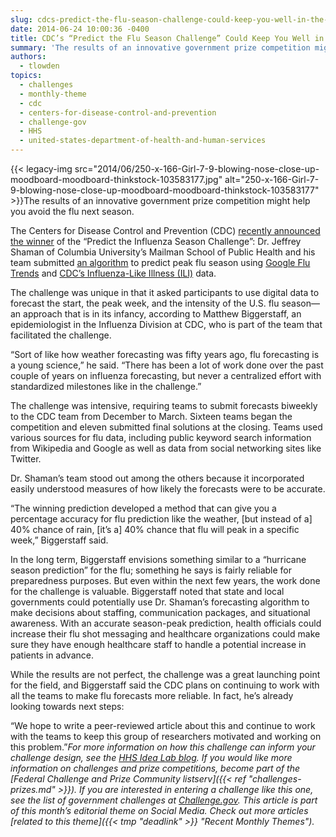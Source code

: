 ```yaml
---
slug: cdcs-predict-the-flu-season-challenge-could-keep-you-well-in-the-future
date: 2014-06-24 10:00:36 -0400
title: CDC’s “Predict the Flu Season Challenge” Could Keep You Well in the Future
summary: 'The results of an innovative government prize competition might help you avoid the flu next season. The Centers for Disease Control and Prevention (CDC) recently announced the winner of the &ldquo;Predict the Influenza Season Challenge&rdquo;: Dr. Jeffrey Shaman of Columbia University’s Mailman School of Public Health and his team submitted an'
authors:
  - tlowden
topics:
  - challenges
  - monthly-theme
  - cdc
  - centers-for-disease-control-and-prevention
  - challenge-gov
  - HHS
  - united-states-department-of-health-and-human-services
---
```


{{< legacy-img src="2014/06/250-x-166-Girl-7-9-blowing-nose-close-up-moodboard-moodboard-thinkstock-103583177.jpg" alt="250-x-166-Girl-7-9-blowing-nose-close-up-moodboard-moodboard-thinkstock-103583177" >}}The results of an innovative government prize competition might help you avoid the flu next season.

The Centers for Disease Control and Prevention (CDC) [recently announced the winner](http://www.cdc.gov/flu/news/predict-flu-challenge-winner.htm) of the “Predict the Influenza Season Challenge”: Dr. Jeffrey Shaman of Columbia University’s Mailman School of Public Health and his team submitted [an algorithm](http://cpid.iri.columbia.edu/) to predict peak flu season using [Google Flu Trends](http://www.google.org/flutrends/us/#US) and <a href="http://www.cdc.gov/flu/weekly/fluactivitysurv.htm" target="_blank">CDC’s Influenza-Like Illness (ILI)</a> data.

The challenge was unique in that it asked participants to use digital data to forecast the start, the peak week, and the intensity of the U.S. flu season—an approach that is in its infancy, according to Matthew Biggerstaff, an epidemiologist in the Influenza Division at CDC, who is part of the team that facilitated the challenge.

“Sort of like how weather forecasting was fifty years ago, flu forecasting is a young science,” he said. “There has been a lot of work done over the past couple of years on influenza forecasting, but never a centralized effort with standardized milestones like in the challenge.”

The challenge was intensive, requiring teams to submit forecasts biweekly to the CDC team from December to March. Sixteen teams began the competition and eleven submitted final solutions at the closing. Teams used various sources for flu data, including public keyword search information from Wikipedia and Google as well as data from social networking sites like Twitter.

Dr. Shaman’s team stood out among the others because it incorporated easily understood measures of how likely the forecasts were to be accurate.

“The winning prediction developed a method that can give you a percentage accuracy for flu prediction like the weather, [but instead of a] 40% chance of rain, [it’s a] 40% chance that flu will peak in a specific week,” Biggerstaff said.

In the long term, Biggerstaff envisions something similar to a “hurricane season prediction” for the flu; something he says is fairly reliable for preparedness purposes. But even within the next few years, the work done for the challenge is valuable. Biggerstaff noted that state and local governments could potentially use Dr. Shaman’s forecasting algorithm to make decisions about staffing, communication packages, and situational awareness. With an accurate season-peak prediction, health officials could increase their flu shot messaging and healthcare organizations could make sure they have enough healthcare staff to handle a potential increase in patients in advance.

While the results are not perfect, the challenge was a great launching point for the field, and Biggerstaff said the CDC plans on continuing to work with all the teams to make flu forecasts more reliable. In fact, he’s already looking towards next steps:

“We hope to write a peer-reviewed article about this and continue to work with the teams to keep this group of researchers motivated and working on this problem.”_For more information on how this challenge can inform your challenge design, see the <a href="http://www.hhs.gov/idealab/2014/06/19/predict-the-flu-season/" target="_blank">HHS Idea Lab blog</a>. If you would like more information on challenges and prize competitions, become part of the [Federal Challenge and Prize Community listserv]({{< ref "challenges-prizes.md" >}}). If you are interested in entering a challenge like this one, see the list of government challenges at <a href="https://challenge.gov/" target="_blank">Challenge.gov</a>._
_This article is part of this month&#8217;s editorial theme on Social Media. Check out more articles [related to this theme]({{< tmp "deadlink" >}} "Recent Monthly Themes")._